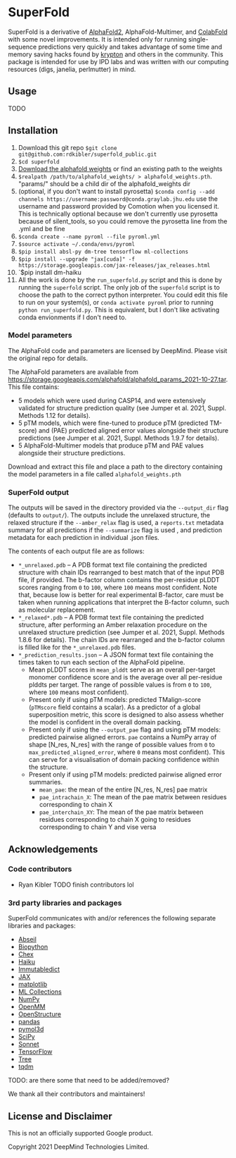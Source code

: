 # SuperFold

SuperFold is a derivative of [AlphaFold2](https://github.com/deepmind/alphafold), AlphaFold-Multimer, and [ColabFold](https://github.com/sokrypton/ColabFold) with some novel improvements. 
It is intended only for running single-sequence predictions very quickly and takes advantage of some time and memory saving hacks
found by [krypton](https://github.com/sokrypton) and others in the community. This package is intended for use by IPD labs and was 
written with our computing resources (digs, janelia, perlmutter) in mind. 


## Usage

TODO

## Installation

1) Download this git repo `$git clone git@github.com:rdkibler/superfold_public.git`
2) `$cd superfold`
3) [Download the alphafold weights](#model-parameters) or find an existing path to the weights
4) `$realpath /path/to/alphafold_weights/ > alphafold_weights.pth`. "params/" should be a child dir of the alphafold_weights dir
5) (optional, if you don't want to install pyrosetta) `$conda config --add channels https://username:password@conda.graylab.jhu.edu`
use the username and password provided by Comotion when you licensed it. 
This is technically optional because we don't currently use pyrosetta because
of silent_tools, so you could remove the pyrosetta line from the .yml and be fine
6) `$conda create --name pyroml --file pyroml.yml`
7) `$source activate ~/.conda/envs/pyroml`
8) `$pip install absl-py dm-tree tensorflow ml-collections`
9) `$pip install --upgrade "jax[cuda]" -f https://storage.googleapis.com/jax-releases/jax_releases.html`
10) `$pip install dm-haiku 
11) All the work is done by the `run_superfold.py` script and this is done by running the `superfold` script. The only job of the `superfold` script is to choose the path to the correct python interpreter. You could edit this file to run on your system(s), or `conda activate pyroml` prior to running `python run_superfold.py`. This is equivalent, but I don't like activating conda envionments if I don't need to.  

### Model parameters

The AlphaFold code and parameters are licensed by DeepMind. Please visit the 
original repo for details. 

The AlphaFold parameters are available from
https://storage.googleapis.com/alphafold/alphafold_params_2021-10-27.tar. This file
contains:

*   5 models which were used during CASP14, and were extensively validated for
    structure prediction quality (see Jumper et al. 2021, Suppl. Methods 1.12
    for details).
*   5 pTM models, which were fine-tuned to produce pTM (predicted TM-score) and
    (PAE) predicted aligned error values alongside their structure predictions
    (see Jumper et al. 2021, Suppl. Methods 1.9.7 for details).
*   5 AlphaFold-Multimer models that produce pTM and PAE values alongside their
    structure predictions.

Download and extract this file and place a path to the directory containing the 
model parameters in a file called `alphafold_weights.pth`

### SuperFold output

The outputs will be saved in the directory provided via the `--output_dir` flag 
(defaults to `output/`). The outputs include the unrelaxed structure, the relaxed structure
if the `--amber_relax` flag is used, a `reports.txt` metadata summary for all predictions if the `--summarize` flag is used
, and prediction metadata for each prediction in individual .json files.

The contents of each output file are as follows:

*   `*_unrelaxed.pdb` – A PDB format text file containing the predicted
    structure with chain IDs rearranged to best match that of the input
    PDB file, if provided. The b-factor column contains the per-residue
    pLDDT scores ranging from `0` to `100`, where `100` means most 
    confident. Note that, because low is better for real experimental 
    B-factor, care must be taken when running applications that interpret
    the B-factor column, such as molecular replacement.
*   `*_relaxed*.pdb` – A PDB format text file containing the predicted
    structure, after performing an Amber relaxation procedure on the unrelaxed
    structure prediction (see Jumper et al. 2021, Suppl. Methods 1.8.6 for
    details). The chain IDs are rearranged and the b-factor column is filled
    like for the `*_unrelaxed.pdb` files.
*   `*_prediction_results.json` – A JSON format text file containing the times taken to run
    each section of the AlphaFold pipeline.
    *   Mean pLDDT scores in `mean_plddt` serve as an overall per-target monomer 
        confidence score and is the average over all per-residue plddts per target. 
        The range of possible values is from `0` to `100`, where `100`
        means most confident). 
    *   Present only if using pTM models: predicted TMalign-score (`pTMscore` field
        contains a scalar). As a predictor of a global superposition metric,
        this score is designed to also assess whether the model is confident in
        the overall domain packing.
    *   Present only if using the `--output_pae` flag and using pTM models: 
        predicted pairwise aligned errors. `pae` contains a NumPy array of 
        shape [N_res, N_res] with the range of possible values from `0` to
        `max_predicted_aligned_error`, where `0` means most confident). This can
        serve for a visualisation of domain packing confidence within the
        structure.
    *   Present only if using pTM models: predicted pairwise aligned error summaries.
        *   `mean_pae`: the mean of the entire [N_res, N_res] pae matrix
        *   `pae_intrachain_X`: The mean of the pae matrix between residues corresponding to chain X
        *   `pae_interchain_XY`: The mean of the pae matrix between residues corresponding to chain X going to residues corresponding to chain Y and vise versa

## Acknowledgements
### Code contributors

*   Ryan Kibler
TODO finish contributors lol

### 3rd party libraries and packages
SuperFold communicates with and/or references the following separate libraries
and packages:

*   [Abseil](https://github.com/abseil/abseil-py)
*   [Biopython](https://biopython.org)
*   [Chex](https://github.com/deepmind/chex)
*   [Haiku](https://github.com/deepmind/dm-haiku)
*   [Immutabledict](https://github.com/corenting/immutabledict)
*   [JAX](https://github.com/google/jax/)
*   [matplotlib](https://matplotlib.org/)
*   [ML Collections](https://github.com/google/ml_collections)
*   [NumPy](https://numpy.org)
*   [OpenMM](https://github.com/openmm/openmm)
*   [OpenStructure](https://openstructure.org)
*   [pandas](https://pandas.pydata.org/)
*   [pymol3d](https://github.com/avirshup/py3dmol)
*   [SciPy](https://scipy.org)
*   [Sonnet](https://github.com/deepmind/sonnet)
*   [TensorFlow](https://github.com/tensorflow/tensorflow)
*   [Tree](https://github.com/deepmind/tree)
*   [tqdm](https://github.com/tqdm/tqdm)

TODO: are there some that need to be added/removed?

We thank all their contributors and maintainers!

## License and Disclaimer

This is not an officially supported Google product.

Copyright 2021 DeepMind Technologies Limited.
